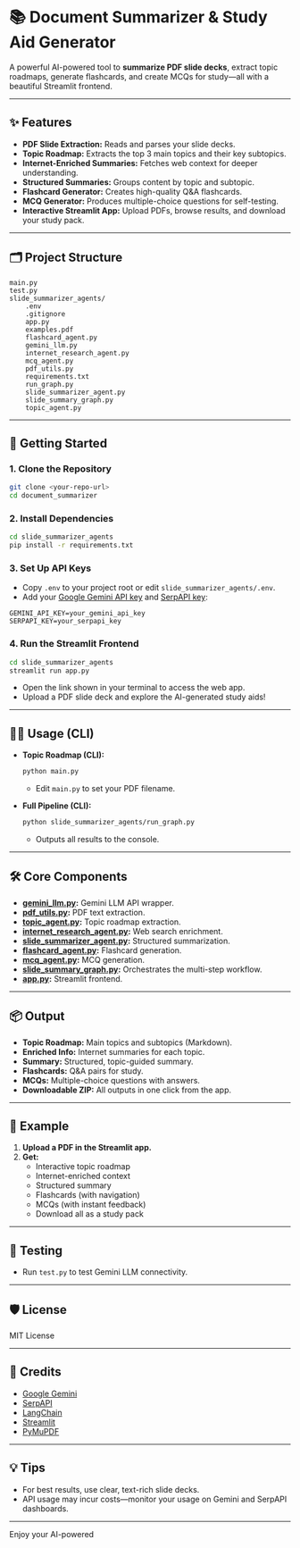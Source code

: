 # 📚 Document Summarizer & Study Aid Generator

A powerful AI-powered tool to **summarize PDF slide decks**, extract topic roadmaps, generate flashcards, and create MCQs for study—all with a beautiful Streamlit frontend.

---

## ✨ Features

- **PDF Slide Extraction:** Reads and parses your slide decks.
- **Topic Roadmap:** Extracts the top 3 main topics and their key subtopics.
- **Internet-Enriched Summaries:** Fetches web context for deeper understanding.
- **Structured Summaries:** Groups content by topic and subtopic.
- **Flashcard Generator:** Creates high-quality Q&A flashcards.
- **MCQ Generator:** Produces multiple-choice questions for self-testing.
- **Interactive Streamlit App:** Upload PDFs, browse results, and download your study pack.

---

## 🗂️ Project Structure

```
main.py
test.py
slide_summarizer_agents/
    .env
    .gitignore
    app.py
    examples.pdf
    flashcard_agent.py
    gemini_llm.py
    internet_research_agent.py
    mcq_agent.py
    pdf_utils.py
    requirements.txt
    run_graph.py
    slide_summarizer_agent.py
    slide_summary_graph.py
    topic_agent.py
```

---

## 🚀 Getting Started

### 1. **Clone the Repository**

```sh
git clone <your-repo-url>
cd document_summarizer
```

### 2. **Install Dependencies**

```sh
cd slide_summarizer_agents
pip install -r requirements.txt
```

### 3. **Set Up API Keys**

- Copy `.env` to your project root or edit `slide_summarizer_agents/.env`.
- Add your [Google Gemini API key](https://ai.google.dev/) and [SerpAPI key](https://serpapi.com/):

```
GEMINI_API_KEY=your_gemini_api_key
SERPAPI_KEY=your_serpapi_key
```

### 4. **Run the Streamlit Frontend**

```sh
cd slide_summarizer_agents
streamlit run app.py
```

- Open the link shown in your terminal to access the web app.
- Upload a PDF slide deck and explore the AI-generated study aids!

---

## 🧑‍💻 Usage (CLI)

- **Topic Roadmap (CLI):**
    ```sh
    python main.py
    ```
    - Edit `main.py` to set your PDF filename.

- **Full Pipeline (CLI):**
    ```sh
    python slide_summarizer_agents/run_graph.py
    ```
    - Outputs all results to the console.

---

## 🛠️ Core Components

- **[gemini_llm.py](slide_summarizer_agents/gemini_llm.py):** Gemini LLM API wrapper.
- **[pdf_utils.py](slide_summarizer_agents/pdf_utils.py):** PDF text extraction.
- **[topic_agent.py](slide_summarizer_agents/topic_agent.py):** Topic roadmap extraction.
- **[internet_research_agent.py](slide_summarizer_agents/internet_research_agent.py):** Web search enrichment.
- **[slide_summarizer_agent.py](slide_summarizer_agents/slide_summarizer_agent.py):** Structured summarization.
- **[flashcard_agent.py](slide_summarizer_agents/flashcard_agent.py):** Flashcard generation.
- **[mcq_agent.py](slide_summarizer_agents/mcq_agent.py):** MCQ generation.
- **[slide_summary_graph.py](slide_summarizer_agents/slide_summary_graph.py):** Orchestrates the multi-step workflow.
- **[app.py](slide_summarizer_agents/app.py):** Streamlit frontend.

---

## 📦 Output

- **Topic Roadmap:** Main topics and subtopics (Markdown).
- **Enriched Info:** Internet summaries for each topic.
- **Summary:** Structured, topic-guided summary.
- **Flashcards:** Q&A pairs for study.
- **MCQs:** Multiple-choice questions with answers.
- **Downloadable ZIP:** All outputs in one click from the app.

---

## 📝 Example

1. **Upload a PDF in the Streamlit app.**
2. **Get:**
    - Interactive topic roadmap
    - Internet-enriched context
    - Structured summary
    - Flashcards (with navigation)
    - MCQs (with instant feedback)
    - Download all as a study pack

---

## 🧪 Testing

- Run `test.py` to test Gemini LLM connectivity.

---

## 🛡️ License

MIT License

---

## 🙏 Credits

- [Google Gemini](https://ai.google.dev/)
- [SerpAPI](https://serpapi.com/)
- [LangChain](https://python.langchain.com/)
- [Streamlit](https://streamlit.io/)
- [PyMuPDF](https://pymupdf.readthedocs.io/)

---

## 💡 Tips

- For best results, use clear, text-rich slide decks.
- API usage may incur costs—monitor your usage on Gemini and SerpAPI dashboards.

---

Enjoy your AI-powered
